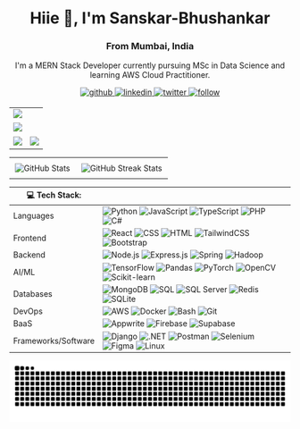 <h1 align="center">Hiie 👋, I'm Sanskar-Bhushankar</h1>
<h3 align="center">From Mumbai, India</h3>

<p align="center">
  I'm a MERN Stack Developer currently pursuing MSc in Data Science and learning AWS Cloud Practitioner. 
</p>

<div>
  <div align="center">
    <a href="https://github.com/Sanskar-Bhushankar" target="_blank">
      <img src=https://img.shields.io/badge/github-%232E3440.svg?&style=for-the-badge&logo=github&logoColor=white alt=github style="margin-bottom: 5px;" />
    </a>
    <a href="https://linkedin.com/in/sanskar-bhushankar-6b1a49244" target="_blank">
      <img src=https://img.shields.io/badge/linkedin-%232E3440.svg?&style=for-the-badge&logo=linkedin&logoColor=white alt=linkedin style="margin-bottom: 5px;" />
    </a>
    <a href="https://x.com/sanskar2804" target="_blank">
      <img src=https://img.shields.io/badge/twitter-%232E3440.svg?&style=for-the-badge&logo=twitter&logoColor=white alt=twitter style="margin-bottom: 5px;" />
    </a>
    <a href="">
      <img src=https://img.shields.io/badge/follow-%232E87FB.svg?&style=for-the-badge&logo=&logoColor=white alt=follow style="margin-bottom: 5px;" />
    </a>
  </div>
</div>

<table>
  <tr>
    <td colspan="2">
      <a href="https://github.com/Sanskar-Bhushankar">
        <img width=100% src="https://github-profile-trophy.vercel.app/?username=Sanskar-Bhushankar&hide_border=true&count_private=true&column=-1&theme=nord&no-frame=true">
      </a>
    </td>
  </tr>
  <tr>
    <td colspan="2">
      <a href="https://github.com/Sanskar-Bhushankar">
        <img src="https://github-readme-activity-graph.vercel.app/graph?username=Sanskar-Bhushankar&bg_color=2e3440&hide_border=true&point=false&line=88c0d0&radius=8&area=true&area_color=88c0d0&title_color=ffffff&color=ffffff">
      </a>
    </td>
  </tr>
  <tr>
    <td>
      <a href="https://github.com/Sanskar-Bhushankar">
        <img src="https://streak-stats.demolab.com?user=Sanskar-Bhushankar&theme=nord&hide_border=true">
      </a>
    </td>
    <td>
      <a href="https://github.com/Sanskar-Bhushankar">
        <img src="http://github-profile-summary-cards.vercel.app/api/cards/profile-details?username=Sanskar-Bhushankar&theme=nord_dark">
      </a>
    </td>
  </tr>
</table>

<table style="width: 100%;">
  <tr>
    <td style="text-align: center; padding: 10px;">
      <img src="https://github-readme-stats.vercel.app/api?username=Sanskar-Bhushankar&show_icons=true&theme=radical&count_private=true&border_radius=10&card_width=500&include_all_commits=true" alt="GitHub Stats" />
    </td>
    <td style="text-align: center; padding: 10px;">
      <img src="https://github-readme-streak-stats.herokuapp.com/?user=Sanskar-Bhushankar&theme=radical&border_radius=10" alt="GitHub Streak Stats" />
    </td>
  </tr>
</table>



| 💻 Tech Stack:    |                                                                                                                                                                                                                                                                                                                                                                                                                                                                                                                                                                                                                                        |
| ------------------- | -------------------------------------------------------------------------------------------------------------------------------------------------------------------------------------------------------------------------------------------------------------------------------------------------------------------------------------------------------------------------------------------------------------------------------------------------------------------------------------------------------------------------------------------------------------------------------------------------------------------------------------- |
| Languages           | ![Python](https://img.shields.io/badge/-Python-3776AB?style=for-the-badge&logo=python&logoColor=white) ![JavaScript](https://img.shields.io/badge/-JavaScript-F7DF1E?style=for-the-badge&logo=javascript&logoColor=black) ![TypeScript](https://img.shields.io/badge/-TypeScript-3178C6?style=for-the-badge&logo=typescript&logoColor=white) ![PHP](https://img.shields.io/badge/-PHP-777BB4?style=for-the-badge&logo=php&logoColor=white) ![C#](https://img.shields.io/badge/-C%23-239120?style=for-the-badge&logo=c-sharp&logoColor=white)                                                                                           |
| Frontend            | ![React](https://img.shields.io/badge/-React-61DAFB?style=for-the-badge&logo=react&logoColor=white) ![CSS](https://img.shields.io/badge/-CSS-1572B6?style=for-the-badge&logo=css3&logoColor=white) ![HTML](https://img.shields.io/badge/-HTML5-E34F26?style=for-the-badge&logo=html5&logoColor=white) ![TailwindCSS](https://img.shields.io/badge/-TailwindCSS-38B2AC?style=for-the-badge&logo=tailwind-css&logoColor=white) ![Bootstrap](https://img.shields.io/badge/-Bootstrap-563D7C?style=for-the-badge&logo=bootstrap&logoColor=white)                                                                                           |
| Backend             | ![Node.js](https://img.shields.io/badge/-Node.js-339933?style=for-the-badge&logo=node.js&logoColor=white) ![Express.js](https://img.shields.io/badge/-Express.js-000000?style=for-the-badge&logo=express&logoColor=white) ![Spring](https://img.shields.io/badge/-Spring-6DB33F?style=for-the-badge&logo=spring&logoColor=white) ![Hadoop](https://img.shields.io/badge/-Hadoop-EC4A3F?style=for-the-badge&logo=apache-hadoop&logoColor=white)                                                                                                                                                                                         |
| AI/ML               | ![TensorFlow](https://img.shields.io/badge/-TensorFlow-FF6F00?style=for-the-badge&logo=tensorflow&logoColor=white) ![Pandas](https://img.shields.io/badge/-Pandas-150458?style=for-the-badge&logo=pandas&logoColor=white) ![PyTorch](https://img.shields.io/badge/-PyTorch-EE4C2C?style=for-the-badge&logo=pytorch&logoColor=white) ![OpenCV](https://img.shields.io/badge/-OpenCV-5C3EE8?style=for-the-badge&logo=opencv&logoColor=white) ![Scikit-learn](https://img.shields.io/badge/-Scikit%20Learn-F7931E?style=for-the-badge&logo=scikit-learn&logoColor=white)                                                                  |
| Databases           | ![MongoDB](https://img.shields.io/badge/-MongoDB-47A248?style=for-the-badge&logo=mongodb&logoColor=white) ![SQL](https://img.shields.io/badge/-SQL-025E8C?style=for-the-badge&logo=amazon-dynamodb&logoColor=white) ![SQL Server](https://img.shields.io/badge/-SQL%20Server-CC2927?style=for-the-badge&logo=microsoft-sql-server&logoColor=white) ![Redis](https://img.shields.io/badge/-Redis-DC382D?style=for-the-badge&logo=redis&logoColor=white) ![SQLite](https://img.shields.io/badge/-SQLite-003B57?style=for-the-badge&logo=sqlite&logoColor=white)                                                                          |
| DevOps              | ![AWS](https://img.shields.io/badge/-AWS-232F3E?style=for-the-badge&logo=amazon-aws&logoColor=white) ![Docker](https://img.shields.io/badge/-Docker-2496ED?style=for-the-badge&logo=docker&logoColor=white) ![Bash](https://img.shields.io/badge/-Bash-4EAA25?style=for-the-badge&logo=gnu-bash&logoColor=white) ![Git](https://img.shields.io/badge/-Git-F05032?style=for-the-badge&logo=git&logoColor=white)                                                                                                                                                                                                                         |
| BaaS                | ![Appwrite](https://img.shields.io/badge/-Appwrite-009688?style=for-the-badge&logo=appwrite&logoColor=white) ![Firebase](https://img.shields.io/badge/-Firebase-FFCA28?style=for-the-badge&logo=firebase&logoColor=black) ![Supabase](https://img.shields.io/badge/-Supabase-333E4A?style=for-the-badge&logo=supabase&logoColor=white)                                                                                                                                                                                                                                                                                                 |
| Frameworks/Software | ![Django](https://img.shields.io/badge/-Django-092E20?style=for-the-badge&logo=django&logoColor=white) ![.NET](https://img.shields.io/badge/-.NET-512BD4?style=for-the-badge&logo=.net&logoColor=white) ![Postman](https://img.shields.io/badge/-Postman-FF6C37?style=for-the-badge&logo=postman&logoColor=white) ![Selenium](https://img.shields.io/badge/-Selenium-43B02A?style=for-the-badge&logo=selenium&logoColor=white) ![Figma](https://img.shields.io/badge/-Figma-F24E1E?style=for-the-badge&logo=figma&logoColor=white) ![Linux](https://img.shields.io/badge/-Linux-FCC624?style=for-the-badge&logo=linux&logoColor=black) |


<picture>
  <source media="(prefers-color-scheme: dark)" srcset="https://raw.githubusercontent.com/Sanskar-Bhushankar/Sanskar-Bhushankar/output/github-snake-dark.svg" />
  <source media="(prefers-color-scheme: light)" srcset="https://raw.githubusercontent.com/Sanskar-Bhushankar/Sanskar-Bhushankar/output/github-snake.svg" />
  <img alt="github-snake" src="https://raw.githubusercontent.com/Sanskar-Bhushankar/Sanskar-Bhushankar/output/github-snake.svg" />
</picture>